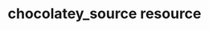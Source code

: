 ---
resource_reference: true
common_resource_functionality_multiple_packages: false
common_resource_functionality_resources_common_windows_security: false
cookbook_file_specificity: false
debug_recipes_chef_shell: false
handler_custom: false
handler_types: false
nameless_apt_update: false
nameless_build_essential: false
properties_multiple_packages: false
properties_resources_common_windows_security: false
properties_shortcode: 
ps_credential_helper: false
registry_key: false
remote_directory_recursive_directories: false
remote_file_prevent_re_downloads: false
remote_file_unc_path: false
resource_directory_recursive_directories: false
resource_package_options: false
resources_common_atomic_update: false
resources_common_guard_interpreter: false
resources_common_guards: true
resources_common_notification: true
resources_common_properties: true
ruby_style_basics_chef_log: false
syntax_shortcode: 
template_requirements: false
unit_file_verification: false
title: chocolatey_source resource
resource: chocolatey_source
aliases:
- "/resource_chocolatey_source.html"
menu:
  infra:
    title: chocolatey_source
    identifier: chef_infra/cookbook_reference/resources/chocolatey_source chocolatey_source
    parent: chef_infra/cookbook_reference/resources
resource_description_list:
- markdown: Use the **chocolatey_source** resource to add, remove, enable, or disable
    Chocolatey sources.
- note:
    markdown: 'The Chocolatey package manager is not installed on Windows by default.

      Install it prior to using this resource by adding the [Chocolatey

      cookbook](https://supermarket.chef.io/cookbooks/chocolatey/) to your

      node''s run list.'
resource_new_in: '14.3'
syntax_full_code_block: |-
  chocolatey_source 'name' do
    admin_only              true, false # default value: false
    allow_self_service      true, false # default value: false
    bypass_proxy            true, false # default value: false
    priority                Integer # default value: 0
    source                  String
    source_name             String # default value: 'name' unless specified
    action                  Symbol # defaults to :add if not specified
  end
syntax_properties_list: 
syntax_full_properties_list:
- "`chocolatey_source` is the resource."
- "`name` is the name given to the resource block."
- "`action` identifies which steps Chef Infra Client will take to bring the node into
  the desired state."
- "`admin_only`, `allow_self_service`, `bypass_proxy`, `priority`, `source`, and `source_name`
  are the properties available to this resource."
actions_list:
  :add:
    markdown: Default. Adds a Chocolatey source.
  :disable:
    markdown: "Disables a Chocolatey source.\n **New in Chef Infra Client 15.1.**"
  :enable:
    markdown: "Enables a Chocolatey source.\n **New in Chef Infra Client 15.1.**"
  :remove:
    markdown: Removes a Chocolatey source.
  :nothing:
    shortcode: resources_common_actions_nothing.md
properties_list:
- property: admin_only
  ruby_type: true, false
  required: false
  default_value: 'false'
  new_in: '15.1'
  description_list:
  - markdown: Whether or not to set the source to be accessible to only admins.
- property: allow_self_service
  ruby_type: true, false
  required: false
  default_value: 'false'
  new_in: '15.1'
  description_list:
  - markdown: Whether or not to set the source to be used for self service.
- property: bypass_proxy
  ruby_type: true, false
  required: false
  default_value: 'false'
  description_list:
  - markdown: Whether or not to bypass the system's proxy settings to access the source.
- property: priority
  ruby_type: Integer
  required: false
  default_value: '0'
  description_list:
  - markdown: The priority level of the source.
- property: source
  ruby_type: String
  required: false
  description_list:
  - markdown: The source URL.
- property: source_name
  ruby_type: String
  required: false
  default_value: The resource block's name
  description_list:
  - markdown: An optional property to set the source name if it differs from the resource
      block's name.
examples: |
  **Add a Chocolatey source**

  ```ruby
  chocolatey_source 'MySource' do
    source 'http://example.com/something'
    action :add
  end
  ```

  **Remove a Chocolatey source**

  ```ruby
  chocolatey_source 'MySource' do
    action :remove
  end
  ```
---